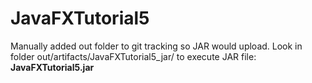 # JavaFXTutorial5

Manually added out folder to git tracking so JAR would upload. Look in folder out/artifacts/JavaFXTutorial5_jar/ to execute JAR file: **JavaFXTutorial5.jar**
